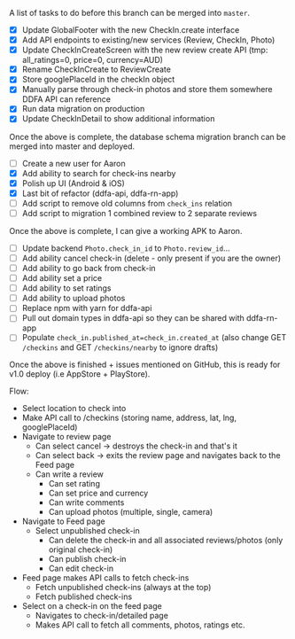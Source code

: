 A list of tasks to do before this branch can be merged into `master`.

- [x] Update GlobalFooter with the new CheckIn.create interface
- [x] Add API endpoints to existing/new services (Review, CheckIn, Photo)
- [x] Update CheckInCreateScreen with the new review create API (tmp: all_ratings=0, price=0, currency=AUD)
- [x] Rename CheckInCreate to ReviewCreate
- [x] Store googlePlaceId in the checkIn object
- [x] Manually parse through check-in photos and store them somewhere DDFA API can reference
- [x] Run data migration on production
- [x] Update CheckInDetail to show additional information

Once the above is complete, the database schema migration branch can be merged into master and deployed.

- [ ] Create a new user for Aaron
- [x] Add ability to search for check-ins nearby
- [x] Polish up UI (Android & iOS)
- [x] Last bit of refactor (ddfa-api, ddfa-rn-app)
- [ ] Add script to remove old columns from `check_ins` relation
- [ ] Add script to migration 1 combined review to 2 separate reviews

Once the above is complete, I can give a working APK to Aaron.

- [ ] Update backend `Photo.check_in_id` to `Photo.review_id`...
- [ ] Add ability cancel check-in (delete - only present if you are the owner)
- [ ] Add ability to go back from check-in
- [ ] Add ability set a price
- [ ] Add ability to set ratings
- [ ] Add ability to upload photos
- [ ] Replace npm with yarn for ddfa-api
- [ ] Pull out domain types in ddfa-api so they can be shared with ddfa-rn-app
- [ ] Populate `check_in.published_at=check_in.created_at` (also change GET `/checkins` and GET `/checkins/nearby` to ignore drafts)

Once the above is finished + issues mentioned on GitHub, this is ready for v1.0 deploy (i.e AppStore + PlayStore).

Flow:

- Select location to check into
- Make API call to /checkins (storing name, address, lat, lng, googlePlaceId)
- Navigate to review page
  - Can select cancel -> destroys the check-in and that's it
  - Can select back -> exits the review page and navigates back to the Feed page
  - Can write a review
    - Can set rating
    - Can set price and currency
    - Can write comments
    - Can upload photos (multiple, single, camera)
- Navigate to Feed page
  - Select unpublished check-in
    - Can delete the check-in and all associated reviews/photos (only original check-in)
    - Can publish check-in
    - Can edit check-in
- Feed page makes API calls to fetch check-ins
  - Fetch unpublished check-ins (always at the top)
  - Fetch published check-ins
- Select on a check-in on the feed page
  - Navigates to check-in/detailed page
  - Makes API call to fetch all comments, photos, ratings etc.
